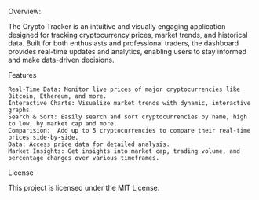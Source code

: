 Overview:

The Crypto Tracker is an intuitive and visually engaging application designed for tracking cryptocurrency prices, market trends, and historical data. Built for both enthusiasts and professional traders, the dashboard provides real-time updates and analytics, enabling users to stay informed and make data-driven decisions.


Features

    Real-Time Data: Monitor live prices of major cryptocurrencies like Bitcoin, Ethereum, and more.
    Interactive Charts: Visualize market trends with dynamic, interactive graphs.
    Search & Sort: Easily search and sort cryptocurrencies by name, high to low, by market cap and more.
    Comparision:  Add up to 5 cryptocurrencies to compare their real-time prices side-by-side.
    Data: Access price data for detailed analysis.
    Market Insights: Get insights into market cap, trading volume, and percentage changes over various timeframes.


License

This project is licensed under the MIT License.
